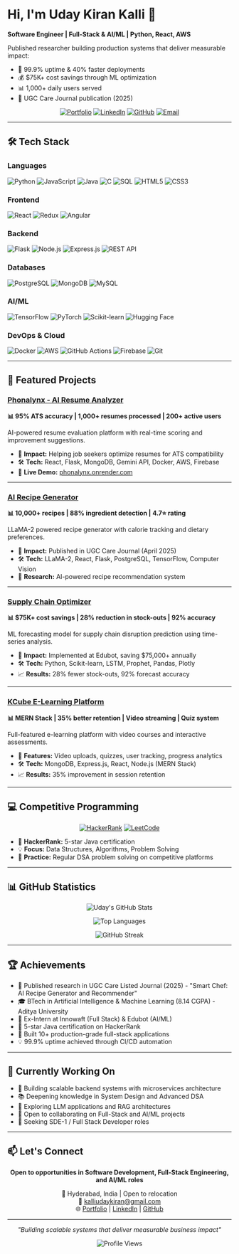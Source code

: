 # Hi, I'm Uday Kiran Kalli 👋

**Software Engineer | Full-Stack & AI/ML | Python, React, AWS**

Published researcher building production systems that deliver measurable impact:
- 🚀 99.9% uptime & 40% faster deployments
- 💰 $75K+ cost savings through ML optimization  
- 📊 1,000+ daily users served
- 📄 UGC Care Journal publication (2025)

<div align="center">

[![Portfolio](https://img.shields.io/badge/Portfolio-Visit%20Now-red?style=for-the-badge)](https://udaykirankalli.framer.website)
[![LinkedIn](https://img.shields.io/badge/LinkedIn-Connect-blue?style=for-the-badge&logo=linkedin)](https://linkedin.com/in/udaykirankalli)
[![GitHub](https://img.shields.io/badge/GitHub-Follow-black?style=for-the-badge&logo=github)](https://github.com/udaykirankalli)
[![Email](https://img.shields.io/badge/Email-Contact-orange?style=for-the-badge&logo=gmail)](mailto:kalliudaykiran@gmail.com)

</div>

---

## 🛠️ Tech Stack

### Languages
![Python](https://img.shields.io/badge/Python-3776AB?style=flat&logo=python&logoColor=white)
![JavaScript](https://img.shields.io/badge/JavaScript-F7DF1E?style=flat&logo=javascript&logoColor=black)
![Java](https://img.shields.io/badge/Java-ED8B00?style=flat&logo=openjdk&logoColor=white)
![C](https://img.shields.io/badge/C-00599C?style=flat&logo=c&logoColor=white)
![SQL](https://img.shields.io/badge/SQL-4479A1?style=flat&logo=postgresql&logoColor=white)
![HTML5](https://img.shields.io/badge/HTML5-E34F26?style=flat&logo=html5&logoColor=white)
![CSS3](https://img.shields.io/badge/CSS3-1572B6?style=flat&logo=css3&logoColor=white)

### Frontend
![React](https://img.shields.io/badge/React-20232A?style=flat&logo=react&logoColor=61DAFB)
![Redux](https://img.shields.io/badge/Redux-593D88?style=flat&logo=redux&logoColor=white)
![Angular](https://img.shields.io/badge/Angular-DD0031?style=flat&logo=angular&logoColor=white)

### Backend
![Flask](https://img.shields.io/badge/Flask-000000?style=flat&logo=flask&logoColor=white)
![Node.js](https://img.shields.io/badge/Node.js-43853D?style=flat&logo=node.js&logoColor=white)
![Express.js](https://img.shields.io/badge/Express.js-404D59?style=flat&logo=express&logoColor=white)
![REST API](https://img.shields.io/badge/REST_API-02569B?style=flat&logo=rest&logoColor=white)

### Databases
![PostgreSQL](https://img.shields.io/badge/PostgreSQL-316192?style=flat&logo=postgresql&logoColor=white)
![MongoDB](https://img.shields.io/badge/MongoDB-4EA94B?style=flat&logo=mongodb&logoColor=white)
![MySQL](https://img.shields.io/badge/MySQL-00000F?style=flat&logo=mysql&logoColor=white)

### AI/ML
![TensorFlow](https://img.shields.io/badge/TensorFlow-FF6F00?style=flat&logo=tensorflow&logoColor=white)
![PyTorch](https://img.shields.io/badge/PyTorch-EE4C2C?style=flat&logo=pytorch&logoColor=white)
![Scikit-learn](https://img.shields.io/badge/scikit--learn-F7931E?style=flat&logo=scikit-learn&logoColor=white)
![Hugging Face](https://img.shields.io/badge/Hugging_Face-FFD21E?style=flat&logo=huggingface&logoColor=black)

### DevOps & Cloud
![Docker](https://img.shields.io/badge/Docker-2CA5E0?style=flat&logo=docker&logoColor=white)
![AWS](https://img.shields.io/badge/AWS-232F3E?style=flat&logo=amazon-aws&logoColor=white)
![GitHub Actions](https://img.shields.io/badge/GitHub_Actions-2088FF?style=flat&logo=github-actions&logoColor=white)
![Firebase](https://img.shields.io/badge/Firebase-FFCA28?style=flat&logo=firebase&logoColor=black)
![Git](https://img.shields.io/badge/Git-F05032?style=flat&logo=git&logoColor=white)

---

## 🚀 Featured Projects

### [Phonalynx - AI Resume Analyzer](https://github.com/UdayKiranKalli/Phonalynx) 
**📊 95% ATS accuracy | 1,000+ resumes processed | 200+ active users**

AI-powered resume evaluation platform with real-time scoring and improvement suggestions.

- 🎯 **Impact:** Helping job seekers optimize resumes for ATS compatibility
- 🛠️ **Tech:** React, Flask, MongoDB, Gemini API, Docker, AWS, Firebase
- 🔗 **Live Demo:** [phonalynx.onrender.com](https://phonalynx.onrender.com)

---

### [AI Recipe Generator](https://github.com/UdaykiranKalli/ai-recipe-generator)
**📊 10,000+ recipes | 88% ingredient detection | 4.7⭐ rating**

LLaMA-2 powered recipe generator with calorie tracking and dietary preferences.

- 🎯 **Impact:** Published in UGC Care Journal (April 2025)
- 🛠️ **Tech:** LLaMA-2, React, Flask, PostgreSQL, TensorFlow, Computer Vision
- 📄 **Research:** AI-powered recipe recommendation system

---

### [Supply Chain Optimizer](https://github.com/UdaykiranKalli/supplychain-optimizer)
**📊 $75K+ cost savings | 28% reduction in stock-outs | 92% accuracy**

ML forecasting model for supply chain disruption prediction using time-series analysis.

- 🎯 **Impact:** Implemented at Edubot, saving $75,000+ annually
- 🛠️ **Tech:** Python, Scikit-learn, LSTM, Prophet, Pandas, Plotly
- 📈 **Results:** 28% fewer stock-outs, 92% forecast accuracy

---

### [KCube E-Learning Platform](https://github.com/UdaykiranKalli/kcube-elearning)
**📊 MERN Stack | 35% better retention | Video streaming | Quiz system**

Full-featured e-learning platform with video courses and interactive assessments.

- 🎯 **Features:** Video uploads, quizzes, user tracking, progress analytics
- 🛠️ **Tech:** MongoDB, Express.js, React, Node.js (MERN Stack)
- 📈 **Results:** 35% improvement in session retention

---

## 💻 Competitive Programming

<div align="center">

[![HackerRank](https://img.shields.io/badge/HackerRank-5★%20Java-2EC866?style=for-the-badge&logo=hackerrank)](https://www.hackerrank.com/profile/kalliudaykiran)
[![LeetCode](https://img.shields.io/badge/LeetCode-Solving-FFA116?style=for-the-badge&logo=leetcode)](https://leetcode.com/)

</div>

- 🏅 **HackerRank:** 5-star Java certification
- 💡 **Focus:** Data Structures, Algorithms, Problem Solving
- 🎯 **Practice:** Regular DSA problem solving on competitive platforms

---

## 📊 GitHub Statistics

<div align="center">

![Uday's GitHub Stats](https://github-readme-stats.vercel.app/api?username=udaykirankalli&show_icons=true&theme=radical&hide_border=true&count_private=true)

![Top Languages](https://github-readme-stats.vercel.app/api/top-langs/?username=udaykirankalli&layout=compact&theme=radical&hide_border=true)

![GitHub Streak](https://github-readme-streak-stats.herokuapp.com/?user=udaykirankalli&theme=radical&hide_border=true)

</div>

---

## 🏆 Achievements

- 📄 Published research in UGC Care Listed Journal (2025) - "Smart Chef: AI Recipe Generator and Recommender"
- 🎓 BTech in Artificial Intelligence & Machine Learning (8.14 CGPA) - Aditya University
- 💼 Ex-Intern at Innowaft (Full Stack) & Edubot (AI/ML)
- 🏅 5-star Java certification on HackerRank
- 🚀 Built 10+ production-grade full-stack applications
- 💡 99.9% uptime achieved through CI/CD automation

---

## 🔭 Currently Working On

- 🚀 Building scalable backend systems with microservices architecture
- 📚 Deepening knowledge in System Design and Advanced DSA
- 🤖 Exploring LLM applications and RAG architectures
- 🤝 Open to collaborating on Full-Stack and AI/ML projects
- 💼 Seeking SDE-1 / Full Stack Developer roles

---

## 📫 Let's Connect

<div align="center">

**Open to opportunities in Software Development, Full-Stack Engineering, and AI/ML roles**

📍 Hyderabad, India | Open to relocation  
📧 kalliudaykiran@gmail.com  
🌐 [Portfolio](https://udaykirankalli.framer.website) | [LinkedIn](https://linkedin.com/in/udaykirankalli) | [GitHub](https://github.com/udaykirankalli)

</div>

---

<div align="center">

*"Building scalable systems that deliver measurable business impact"*

![Profile Views](https://komarev.com/ghpvc/?username=udaykirankalli&color=brightgreen&style=flat-square)

</div>
